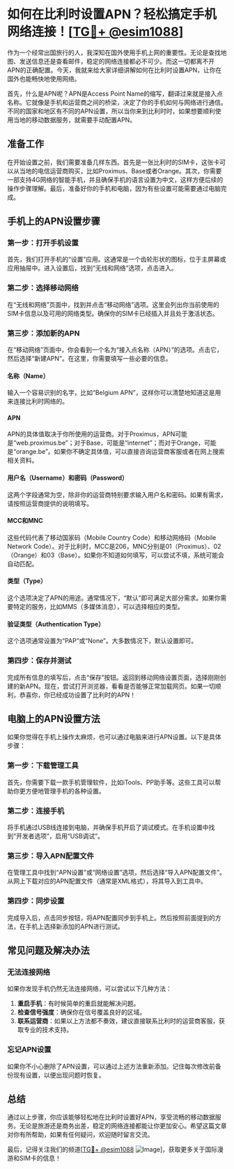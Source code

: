 # 如何在比利时设置APN？轻松搞定手机网络连接！[[TG💪+ @esim1088](https://t.me/s/esim1088)]

作为一个经常出国旅行的人，我深知在国外使用手机上网的重要性。无论是查找地图、发送信息还是查看邮件，稳定的网络连接都必不可少。而这一切都离不开APN的正确配置。今天，我就来给大家详细讲解如何在比利时设置APN，让你在国外也能畅快地使用网络。

首先，什么是APN呢？APN是Access Point Name的缩写，翻译过来就是接入点名称。它就像是手机和运营商之间的桥梁，决定了你的手机如何与网络进行通信。不同的国家和地区有不同的APN设置，所以当你来到比利时时，如果想要顺利使用当地的移动数据服务，就需要手动配置APN。

## 准备工作

在开始设置之前，我们需要准备几样东西。首先是一张比利时的SIM卡，这张卡可以从当地的电信运营商购买，比如Proximus、Base或者Orange。其次，你需要一部支持4G网络的智能手机，并且确保手机的语言设置为中文，这样方便后续的操作步骤理解。最后，准备好你的手机和电脑，因为有些设置可能需要通过电脑完成。

## 手机上的APN设置步骤

### 第一步：打开手机设置

首先，我们打开手机的“设置”应用。这通常是一个齿轮形状的图标，位于主屏幕或应用抽屉中。进入设置后，找到“无线和网络”选项，点击进入。

### 第二步：选择移动网络

在“无线和网络”页面中，找到并点击“移动网络”选项。这里会列出你当前使用的SIM卡信息以及可用的网络类型。确保你的SIM卡已经插入并且处于激活状态。

### 第三步：添加新的APN

在“移动网络”页面中，你会看到一个名为“接入点名称（APN）”的选项。点击它，然后选择“新建APN”。在这里，你需要填写一些必要的信息。

#### 名称（Name）

输入一个容易识别的名字，比如“Belgium APN”，这样你可以清楚地知道这是用来连接比利时网络的。

#### APN

APN的具体值取决于你所使用的运营商。对于Proximus，APN可能是“web.proximus.be”；对于Base，可能是“internet”；而对于Orange，可能是“orange.be”。如果你不确定具体值，可以直接咨询运营商客服或者在网上搜索相关资料。

#### 用户名（Username）和密码（Password）

这两个字段通常为空，除非你的运营商特别要求输入用户名和密码。如果有需求，请按照运营商提供的说明填写。

#### MCC和MNC

这些代码代表了移动国家码（Mobile Country Code）和移动网络码（Mobile Network Code）。对于比利时，MCC是206，MNC分别是01（Proximus）、02（Orange）和03（Base）。如果你不知道如何填写，可以尝试不填，系统可能会自动匹配。

#### 类型（Type）

这个选项决定了APN的用途。通常情况下，“默认”即可满足大部分需求。如果你需要特定的服务，比如MMS（多媒体消息），可以选择相应的类型。

#### 验证类型（Authentication Type）

这个选项通常设置为“PAP”或“None”。大多数情况下，默认设置即可。

### 第四步：保存并测试

完成所有信息的填写后，点击“保存”按钮。返回到移动网络设置页面，选择刚刚创建的新APN。现在，尝试打开浏览器，看看是否能够正常加载网页。如果一切顺利，恭喜你，你已经成功设置了比利时的APN！

## 电脑上的APN设置方法

如果你觉得在手机上操作太麻烦，也可以通过电脑来进行APN设置。以下是具体步骤：

### 第一步：下载管理工具

首先，你需要下载一款手机管理软件，比如iTools、PP助手等。这些工具可以帮助你更方便地管理手机的各种设置。

### 第二步：连接手机

将手机通过USB线连接到电脑，并确保手机开启了调试模式。在手机设置中找到“开发者选项”，启用“USB调试”。

### 第三步：导入APN配置文件

在管理工具中找到“APN设置”或“网络设置”选项，然后选择“导入APN配置文件”。从网上下载对应的APN配置文件（通常是XML格式），将其导入到工具中。

### 第四步：同步设置

完成导入后，点击同步按钮，将APN配置同步到手机上。然后按照前面提到的方法，在手机上选择新添加的APN进行测试。

## 常见问题及解决办法

### 无法连接网络

如果你发现手机仍然无法连接网络，可以尝试以下几种方法：

1. **重启手机**：有时候简单的重启就能解决问题。
2. **检查信号强度**：确保你在信号覆盖良好的区域。
3. **联系运营商**：如果以上方法都不奏效，建议直接联系比利时的运营商客服，获取专业的技术支持。

### 忘记APN设置

如果你不小心删除了APN设置，可以通过上述方法重新添加。记住每次修改前备份现有设置，以便出现问题时恢复。

## 总结

通过以上步骤，你应该能够轻松地在比利时设置好APN，享受流畅的移动数据服务。无论是旅游还是商务出差，稳定的网络连接都能让你更加安心。希望这篇文章对你有所帮助，如果有任何疑问，欢迎随时留言交流。

最后，记得关注我们的频道[[TG💪+ @esim1088](https://t.me/s/esim1088) ![Image](https://i.postimg.cc/4NQfJmqS/Snipaste-2025-05-13-00-14-12.png)]，获取更多关于国际漫游和SIM卡的信息！